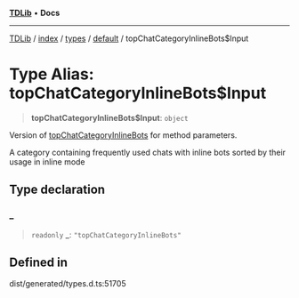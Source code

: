 [**TDLib**](../../../../../../README.md) • **Docs**

***

[TDLib](../../../../../../modules.md) / [index](../../../../../README.md) / [types](../../../README.md) / [default](../README.md) / topChatCategoryInlineBots$Input

# Type Alias: topChatCategoryInlineBots$Input

> **topChatCategoryInlineBots$Input**: `object`

Version of [topChatCategoryInlineBots](topChatCategoryInlineBots.md) for method parameters.

A category containing frequently used chats with inline bots sorted by their usage in inline mode

## Type declaration

### \_

> `readonly` **\_**: `"topChatCategoryInlineBots"`

## Defined in

dist/generated/types.d.ts:51705
